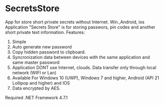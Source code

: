 # SecretsStore
App for store short private secrets without Internet. Win.,Android, ios
Application "Secrets Store" is for storing passwors, pin codes and another short private text information.
Features:
  1. Simple
  2. Auto generate new password
  3. Copy hidden password to clipboard.
  4. Syncronization data between devices with the same application and same master password
  5. Application DONT use Internet, clouds. Data transfer only through local network (WIFI or Lan)
  6. Available For Windows 10 (UWP), Windows 7 and higher, Android (API 21 Lollipop and higher) and IOS
  7. Data encrypted by AES.


Required .NET Framework 4.7.1
